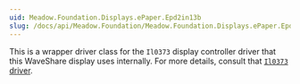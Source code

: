 ```yaml
---
uid: Meadow.Foundation.Displays.ePaper.Epd2in13b
slug: /docs/api/Meadow.Foundation/Meadow.Foundation.Displays.ePaper.Epd2in13b
---
```


This is a wrapper driver class for the `Il0373` display controller driver that this WaveShare display uses internally. For more details, consult that [`Il0373` driver](/docs/api/Meadow.Foundation/Meadow.Foundation.Displays.Il0373.html).

